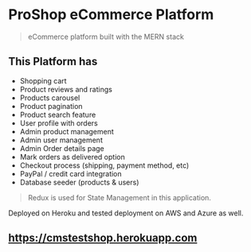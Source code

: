 # ProShop eCommerce Platform

> eCommerce platform built with the MERN stack

## This Platform has

- Shopping cart
- Product reviews and ratings
- Products carousel
- Product pagination
- Product search feature
- User profile with orders
- Admin product management
- Admin user management
- Admin Order details page
- Mark orders as delivered option
- Checkout process (shipping, payment method, etc)
- PayPal / credit card integration
- Database seeder (products & users)

>Redux is used for State Management in this application.

Deployed on Heroku and tested deployment on AWS and Azure as well.

## https://cmstestshop.herokuapp.com
